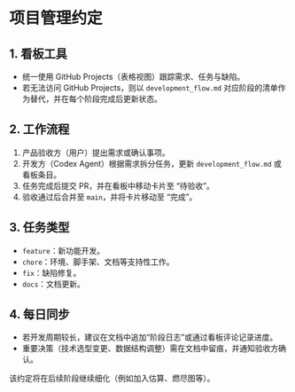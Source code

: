 # 项目管理约定

## 1. 看板工具

- 统一使用 GitHub Projects（表格视图）跟踪需求、任务与缺陷。
- 若无法访问 GitHub Projects，则以 `development_flow.md` 对应阶段的清单作为替代，并在每个阶段完成后更新状态。

## 2. 工作流程

1. 产品验收方（用户）提出需求或确认事项。
2. 开发方（Codex Agent）根据需求拆分任务，更新 `development_flow.md` 或看板条目。
3. 任务完成后提交 PR，并在看板中移动卡片至 “待验收”。
4. 验收通过后合并至 `main`，并将卡片移动至 “完成”。

## 3. 任务类型

- `feature`：新功能开发。
- `chore`：环境、脚手架、文档等支持性工作。
- `fix`：缺陷修复。
- `docs`：文档更新。

## 4. 每日同步

- 若开发周期较长，建议在文档中追加“阶段日志”或通过看板评论记录进度。
- 重要决策（技术选型变更、数据结构调整）需在文档中留痕，并通知验收方确认。

该约定将在后续阶段继续细化（例如加入估算、燃尽图等）。
